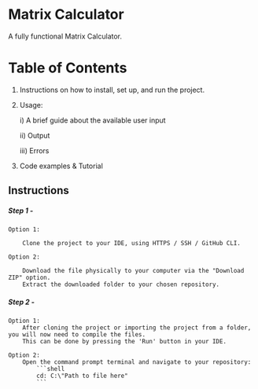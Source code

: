 # Matrix Calculator
 A fully functional Matrix Calculator.

# Table of Contents
 1) Instructions on how to install, set up, and run the project.

 2) Usage:

    i) A brief guide about the available user input

    ii) Output

    iii) Errors

 3) Code examples & Tutorial

## Instructions
##### Step 1 -

    Option 1:

        Clone the project to your IDE, using HTTPS / SSH / GitHub CLI.
    
    Option 2:

        Download the file physically to your computer via the "Download ZIP" option.
        Extract the downloaded folder to your chosen repository.

##### Step 2 -

    Option 1:
        After cloning the project or importing the project from a folder, you will now need to compile the files.
        This can be done by pressing the 'Run' button in your IDE.

    Option 2:
        Open the command prompt terminal and navigate to your repository:
            ```shell
            cd: C:\"Path to file here" 
            ```

    



